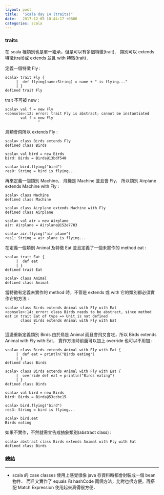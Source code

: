 ```yaml
---
layout: post
title:  "Scala day 14 (traits)"
date:   2017-12-05 10:44:17 +0800
categories: scala
---
```


### traits
在 scala 裡類別也是單一繼承，但是可以有多個特徵(trait)． 類別可以 extends 特徵(trait)或 extends 並且 with 特徵(trait)．

定義一個特徵 Fly : 

```console
scala> trait Fly {
     |  def flying(name:String) = name + " is flying..."
     | }
defined trait Fly
```
trait 不可被 new : 

```console
scala> val f = new Fly
<console>:12: error: trait Fly is abstract; cannot be instantiated
       val f = new Fly
               ^
```
鳥類會飛所以 extends Fly : 

```console
scala> class Birds extends Fly
defined class Birds

scala> val bird = new Birds
bird: Birds = Birds@13bdf540

scala> bird.flying("bird")
res0: String = bird is flying...
```
再來定義一個類別 Machine， 飛機是 Machine 並且會 Fly，
所以類別 Airplane extends Machine with Fly : 

```console
scala> class Machine
defined class Machine

scala> class Airplane extends Machine with Fly
defined class Airplane

scala> val air = new Airplane
air: Airplane = Airplane@152e7703

scala> air.flying("air plane")
res1: String = air plane is flying...

```
在定義一個類別 Animal 及特徵 Eat 並且定義了一個未實作的 method eat : 

```console
scala> trait Eat {
     |  def eat
     | }
defined trait Eat

scala> class Animal
defined class Animal
```
當特徵有定義未實作的 method 時，不管是 extends 或 with 它的類別都必須實作它的方法 : 

```console
scala> class Birds extends Animal with Fly with Eat
<console>:14: error: class Birds needs to be abstract, since method eat in trait Eat of type => Unit is not defined
       class Birds extends Animal with Fly with Eat
             ^
```
這邊重新定義類別 Birds 由於鳥是 Animal 而且會飛又會吃，所以 Birds extends Animal with Fly with Eat，
實作方法時前面可以加上 override 也可以不用加 : 

```console
scala> class Birds extends Animal with Fly with Eat {
     |  def eat = println("Birds eating")
     | }
defined class Birds

scala> class Birds extends Animal with Fly with Eat {
     |  override def eat = println("Birds eating")
     | }
defined class Birds

scala> val bird = new Birds
bird: Birds = Birds@53ccbc15

scala> bird.flying("bird")
res3: String = bird is flying...

scala> bird.eat
Birds eating
```
如果不實作，不然就需宣告成抽象類別(abstract class) : 

```console
scala> abstract class Birds extends Animal with Fly with Eat
defined class Birds
```


### 總結
- - -
* scala 的 case classes 使用上感覺很像 java 存資料時都會封裝成一個 bean 物件．
而且又實作了 equals 和 hashCode 兩個方法，比對也很方便，再搭配 Match Expression 使用起來真得很方便．
